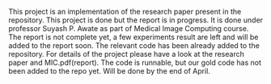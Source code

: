 This project is an implementation of the research paper present in the repository. 
This project is done but the report is in progress. It is done under professor Suyash P. Awate as part of Medical Image Computing course.  
The report is not complete yet, a few experiments result are left and will be added to the report soon. 
The relevant code has been already added to the repository. For details of the project please have a look at the research paper and MIC.pdf(report).
The code is runnable, but our gold code has not been added to the repo yet. Will be done by the end of April. 
